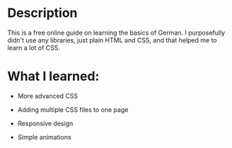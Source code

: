 # Description

This is a free online guide on learning the basics of German. I purposefully didn't use any libraries, just plain HTML and CSS, and that helped me to learn a lot of CSS.

# What I learned:

- More advanced CSS

- Adding multiple CSS files to one page

- Responsive design

- Simple animations
